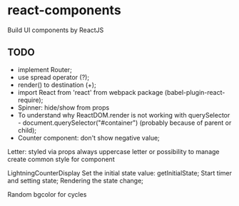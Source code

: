# react-components
Build UI components by ReactJS

## TODO
* implement Router;
* use spread operator (?); 
* render() to destination (+);
* import React from 'react' from webpack package (babel-plugin-react-require);
* Spinner: hide/show from props
* To understand why ReactDOM.render is not working with querySelector - document.querySelector("#container") (probably because of parent or child); 
* Counter component: don't show negative value; 

Letter:
styled via props
always uppercase letter or possibility to manage
create common style for component

LightningCounterDisplay
Set the initial state value: getInitialState;
Start timer and setting state;
Rendering the state change;

Random bgcolor for cycles

